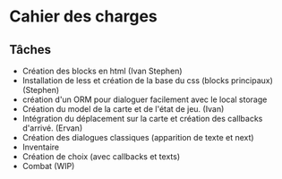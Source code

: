 # Cahier des charges

## Tâches

- Création des blocks en html (Ivan Stephen)
- Installation de less et création de la base du css (blocks principaux) (Stephen) 
- création d'un ORM pour dialoguer facilement avec le local storage
- Création du model de la carte et de l'état de jeu. (Ivan)
- Intégration du déplacement sur la carte et création des callbacks d'arrivé. (Ervan)
- Création des dialogues classiques (apparition de texte et next)
- Inventaire
- Création de choix (avec callbacks et texts)
- Combat (WIP) 